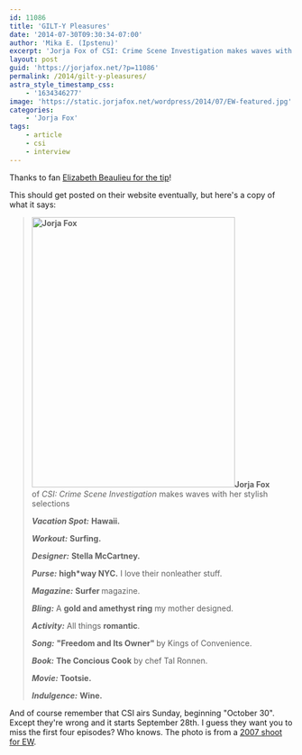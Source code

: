 ```yaml
---
id: 11086
title: 'GILT-Y Pleasures'
date: '2014-07-30T09:30:34-07:00'
author: 'Mika E. (Ipstenu)'
excerpt: 'Jorja Fox of CSI: Crime Scene Investigation makes waves with her stylish selections'
layout: post
guid: 'https://jorjafox.net/?p=11086'
permalink: /2014/gilt-y-pleasures/
astra_style_timestamp_css:
    - '1634346277'
image: 'https://static.jorjafox.net/wordpress/2014/07/EW-featured.jpg'
categories:
    - 'Jorja Fox'
tags:
    - article
    - csi
    - interview
---
```


Thanks to fan <a href="https://twitter.com/tvcrazyeb/status/494312461646835712">Elizabeth Beaulieu for the tip</a>!

This should get posted on their website eventually, but here's a copy of what it says:
<blockquote><strong><img class="alignleft size-full wp-image-11088" src="//static.jorjafox.net/wordpress/2014/07/EW1.jpg" alt="Jorja Fox" width="360" height="480" />Jorja Fox</strong> of <em>CSI: Crime Scene Investigation</em> makes waves with her stylish selections

<em><strong>Vacation Spot:</strong></em>
<strong>Hawaii.</strong>

<em><strong>Workout:</strong></em>
<strong>Surfing.</strong>

<em><strong>Designer:</strong></em>
<strong>Stella McCartney.</strong>

<em><strong>Purse:</strong></em>
<strong>high*way NYC.</strong>
I love their nonleather stuff.

<em><strong>Magazine:</strong></em>
<strong>Surfer </strong>magazine.

<em><strong>Bling:</strong></em>
A <strong>gold and amethyst ring</strong> my mother designed.

<em><strong>Activity:</strong></em>
All things <strong>romantic</strong>.

<em><strong>Song:</strong></em>
<strong>"Freedom and Its Owner"
</strong>by Kings of Convenience.

<em><strong>Book:</strong></em>
<strong>The Concious Cook</strong>
by chef Tal Ronnen.

<em><strong>Movie:</strong></em>
<strong>Tootsie.</strong>

<em><strong>Indulgence:</strong></em>
<strong>Wine.</strong></blockquote>
And of course remember that CSI airs Sunday, beginning "October 30". Except they're wrong and it starts September 28th. I guess they want you to miss the first four episodes? Who knows. The photo is from a <a href="https://jorjafox.net/gallery/pro/model/2007-ew/">2007 shoot for EW</a>.